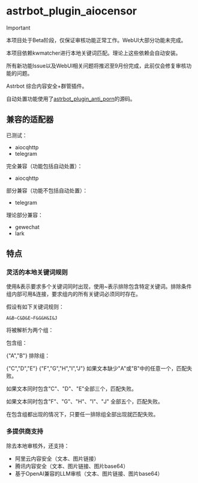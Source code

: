# astrbot_plugin_aiocensor

> [!important]
> 本项目处于Beta阶段，仅保证审核功能正常工作。WebUI大部分功能未完成。 
>
> 本项目依赖kwmatcher进行本地关键词匹配。理论上这些依赖会自动安装。
>
> 所有新功能Issue以及WebUI相关问题将推迟至9月份完成，此前仅会修复审核功能的问题。

Astrbot 综合内容安全+群管插件。

自动处置功能使用了[astrbot_plugin_anti_porn](https://github.com/zouyonghe/astrbot_plugin_anti_porn)的源码。

## 兼容的适配器

已测试：
- aiocqhttp
- telegram

完全兼容（功能包括自动处置）：
- aiocqhttp

部分兼容（功能不包括自动处置）：
- telegram

理论部分兼容：
- gewechat
- lark

## 特点

### 灵活的本地关键词规则

使用&表示要求多个关键词同时出现，使用~表示排除包含特定关键词。排除条件组内部可用&连接，要求组内的所有关键词必须同时存在。

假设有如下关键词规则：

`A&B~C&D&E~F&G&H&I&J`

将被解析为两个组：

包含组：

{"A","B"}
排除组：

{"C","D","E"}
{"F","G","H","I","J"}
如果文本缺少"A"或"B"中的任意一个，匹配失败。

如果文本同时包含"C"、"D"、"E"全部三个，匹配失败。

如果文本同时包含"F"、"G"、"H"、"I"、"J" 全部五个，匹配失败。

在包含组都出现的情况下，只要任一排除组全部出现就匹配失败。

### 多提供商支持

除去本地审核外，还支持：

- 阿里云内容安全（文本、图片链接）
- 腾讯内容安全（文本、图片链接、图片base64）
- 基于OpenAI兼容的LLM审核（文本、图片链接、图片base64）
